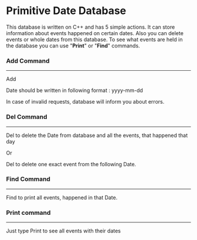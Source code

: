 # Primitive Date Database
This database is written on C++ and has 5 simple actions. It can store information about events happened on certain dates. Also you can delete events or whole dates from this database. To see what events are held in the database you can use "**Print**" or "**Find**" commands.
### Add Command
---
Add <Date> <event>
  
Date should be written in following format : yyyy-mm-dd

In case of invalid requests, database will inform you about errors. 
### Del Command
---
Del <Date> to delete the Date from database and all the events, that happened that day
  
Or

Del <Date> <event> to delete one exact event from the following Date.
### Find Command
---
Find <Date> to print all events, happened in that Date.
### Print command
---
Just type Print to see all events with their dates
